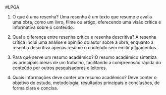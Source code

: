 #LPGA 

1. O que é uma resenha?
	Uma resenha é um texto que resume e avalia uma obra, como um livro, filme ou artigo, oferecendo uma visão crítica e informativa sobre o conteúdo.

2. Qual a diferença entre resenha crítica e resenha descritiva?
	A resenha crítica inclui uma análise e opinião do autor sobre a obra, enquanto a resenha descritiva apenas resume o conteúdo sem emitir julgamentos.

3. Para quê serve um resumo acadêmico?
	O resumo acadêmico sintetiza as principais ideias de um trabalho, facilitando a compreensão rápida do conteúdo por outros pesquisadores e leitores.

4. Quais informações deve conter um resumo acadêmico?
	Deve conter o objetivo do estudo, metodologia, resultados principais e conclusões, de forma clara e concisa.